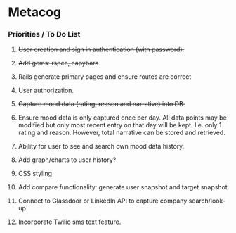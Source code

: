 Metacog
=======

### Priorities / To Do List

1. ~~User creation and sign in authentication (with password).~~

2. ~~Add gems: rspec, capybara~~

3. ~~Rails generate primary pages and ensure routes are correct~~


2. User authorization.

3. ~~Capture mood data (rating, reason and narrative) into DB.~~

4. Ensure mood data is only captured once per day. All data points may be modified but only most recent entry on that day will be kept. I.e. only 1 rating and reason. However, total narrative can be stored and retrieved.

5. Ability for user to see and search own mood data history.

6. Add graph/charts to user history?

7. CSS styling

8. Add compare functionality: generate user snapshot and target snapshot.

9. Connect to Glassdoor or LinkedIn API to capture company search/look-up.

10. Incorporate Twilio sms text feature.





